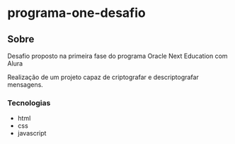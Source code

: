 <h1>programa-one-desafio</h1>

<h2>Sobre</h2>
<p>Desafio proposto na primeira fase do programa Oracle Next Education com Alura</p>

<p>Realização de um projeto capaz de criptografar e descriptografar mensagens.</p>

<h3>Tecnologias</h3>
<ul>
  <li> html</li>
 <li> css</li>
 <li> javascript</li>
</ul>
